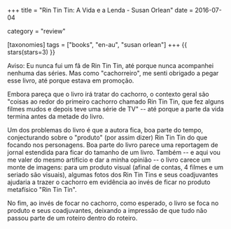 +++
title = "Rin Tin Tin: A Vida e a Lenda - Susan Orlean"
date = 2016-07-04

category = "review"

[taxonomies]
tags = ["books", "en-au", "susan orlean"]
+++
{{ stars(stars=3) }}

Aviso: Eu nunca fui um fã de Rin Tin Tin, até porque nunca acompanhei nenhuma das séries. Mas como "cachorreiro", me senti obrigado a pegar esse livro, até porque estava em promoção.

Embora pareça que o livro irá tratar do cachorro, o contexto geral são "coisas ao redor do primeiro cachorro chamado Rin Tin Tin, que fez alguns filmes mudos e depois teve uma série de TV" -- até porque a parte da vida termina antes da metade do livro.

Um dos problemas do livro é que a autora fica, boa parte do tempo, conjecturando sobre o "produto" (por assim dizer) Rin Tin Tin do que focando nos personagens. Boa parte do livro parece uma reportagem de jornal estendida para ficar do tamanho de um livro. Também -- e aqui vou me valer do mesmo artifício e dar a minha opinião -- o livro carece um monte de imagens: para um produto visual (afinal de contas, 4 filmes e um seriado são visuais), algumas fotos dos Rin Tin Tins e seus coadjuvantes ajudaria a trazer o cachorro em evidência ao invés de ficar no produto metafísico "Rin Tin Tin".

No fim, ao invés de focar no cachorro, como esperado, o livro se foca no produto e seus coadjuvantes, deixando a impressão de que tudo não passou parte de um roteiro dentro do roteiro.